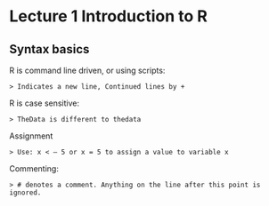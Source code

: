 # Lecture 1 Introduction to R

## Syntax basics

  R is command line driven, or using scripts:

    > Indicates a new line, Continued lines by +

  R is case sensitive:

    > TheData is different to thedata
  Assignment

    > Use: x < – 5 or x = 5 to assign a value to variable x

  Commenting:

    > # denotes a comment. Anything on the line after this point is ignored.
